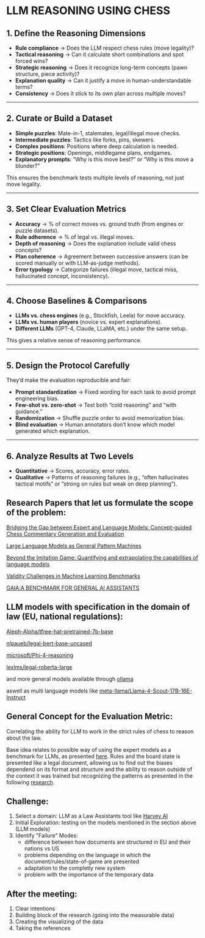 # LLM REASONING USING CHESS

## 1. Define the Reasoning Dimensions

- **Rule compliance** → Does the LLM respect chess rules (move legality)?
- **Tactical reasoning** → Can it calculate short combinations and spot forced wins?
- **Strategic reasoning** → Does it recognize long-term concepts (pawn structure, piece activity)?
- **Explanation quality** → Can it justify a move in human-understandable terms?
- **Consistency** → Does it stick to its own plan across multiple moves?

---

## 2. Curate or Build a Dataset

- **Simple puzzles**: Mate-in-1, stalemates, legal/illegal move checks.  
- **Intermediate puzzles**: Tactics like forks, pins, skewers.  
- **Complex positions**: Positions where deep calculation is needed.  
- **Strategic positions**: Openings, middlegame plans, endgames.  
- **Explanatory prompts**: “Why is this move best?” or “Why is this move a blunder?”  

This ensures the benchmark tests multiple levels of reasoning, not just move legality.

---

## 3. Set Clear Evaluation Metrics

- **Accuracy** → % of correct moves vs. ground truth (from engines or puzzle datasets).  
- **Rule adherence** → % of legal vs. illegal moves.  
- **Depth of reasoning** → Does the explanation include valid chess concepts?  
- **Plan coherence** → Agreement between successive answers (can be scored manually or with LLM-as-judge methods).  
- **Error typology** → Categorize failures (illegal move, tactical miss, hallucinated concept, inconsistency).  

---

## 4. Choose Baselines & Comparisons

- **LLMs vs. chess engines** (e.g., Stockfish, Leela) for move accuracy.  
- **LLMs vs. human players** (novice vs. expert explanations).  
- **Different LLMs** (GPT-4, Claude, LLaMA, etc.) under the same setup.  

This gives a relative sense of reasoning performance.

---

## 5. Design the Protocol Carefully
They’d make the evaluation reproducible and fair:

- **Prompt standardization** → Fixed wording for each task to avoid prompt engineering bias.  
- **Few-shot vs. zero-shot** → Test both “cold reasoning” and “with guidance.”  
- **Randomization** → Shuffle puzzle order to avoid memorization bias.  
- **Blind evaluation** → Human annotators don’t know which model generated which explanation.  

---

## 6. Analyze Results at Two Levels
- **Quantitative** → Scores, accuracy, error rates.  
- **Qualitative** → Patterns of reasoning failures (e.g., “often hallucinates tactical motifs” or “strong on rules but weak on deep planning”).

## Research Papers that let us formulate the scope of the problem:

[Bridging the Gap between Expert and Language Models: Concept-guided Chess Commentary Generation and Evaluation](https://aclanthology.org/2025.naacl-long.481.pdf)

[Large Language Models as General Pattern Machines](https://arxiv.org/pdf/2307.04721)

[Beyond the Imitation Game: Quantifying and extrapolating the capabilities of language models](https://arxiv.org/pdf/2206.04615)

[Validity Challenges in Machine Learning Benchmarks](https://www2.eecs.berkeley.edu/Pubs/TechRpts/2022/EECS-2022-180.pdf)

[GAIA:A BENCHMARK FOR GENERAL AI ASSISTANTS](https://scontent-fra3-1.xx.fbcdn.net/v/t39.2365-6/441903294_1131492964728662_1145973121044474930_n.pdf?_nc_cat=103&ccb=1-7&_nc_sid=3c67a6&_nc_ohc=u6APR2mGCx4Q7kNvwEN6Ejk&_nc_oc=AdnO1i9MjtrLh4j0pIsezialQS20U8JVn9hE4ZwpUUvIw-2-IzH95kbP5dXHY4gtHTw&_nc_zt=14&_nc_ht=scontent-fra3-1.xx&_nc_gid=qpD_NMiZu30NBzE2MUus2w&oh=00_AfbXQXFFQ_zdSLpcnXZ4aVewkE0koGRDUrX3z27iHe-YZA&oe=68C49D30)

## LLM models with specification in the domain of law (EU, national regulations):

[Aleph-Alpha/tfree-hat-pretrained-7b-base](https://huggingface.co/Aleph-Alpha/tfree-hat-pretrained-7b-base)

[nlpaueb/legal-bert-base-uncased](https://huggingface.co/nlpaueb/legal-bert-base-uncased)

[microsoft/Phi-4-reasoning](https://huggingface.co/microsoft/Phi-4-reasoning)

[lexlms/legal-roberta-large](https://huggingface.co/lexlms/legal-roberta-large)

and more general models available through [ollama](https://ollama.com/library)

aswell as multi language models like [meta-llama/Llama-4-Scout-17B-16E-Instruct](https://huggingface.co/meta-llama/Llama-4-Scout-17B-16E-Instruct)

## General Concept for the Evaluation Metric:

Correlating the ability for LLM to work in the strict rules of chess to reason about the law.

Base idea relates to possible way of using the expert models as a benchmark for LLMs, as presented [here](https://aclanthology.org/2025.naacl-long.481.pdf). Rules and the board state is presented like a legal document, allowing us to find out the biases dependend on its format and structure and the ability to reason outside of the context it was trained but recognizing the patterns as presented in the following [research](https://arxiv.org/pdf/2307.04721).

## Challenge:

1. Select a domain: LLM as a Law Assistants tool like [Harvey AI](https://www.harvey.ai)
2. Initial Exploration: testing on the models mentioned in the section above (LLM models)
3. Identify "Failure" Modes:
   * difference between how documents are structured in EU and their nations vs US
   * problems depending on the language in which the document/rules/state-of-game are presented
   * adaptation to the completly new system
   * problem with the importance of the temporary data

## After the meeting:

1. Clear intentions
2. Building block of the research (going into the measurable data)
3. Creating the visualizing of the data
4. Taking the references

